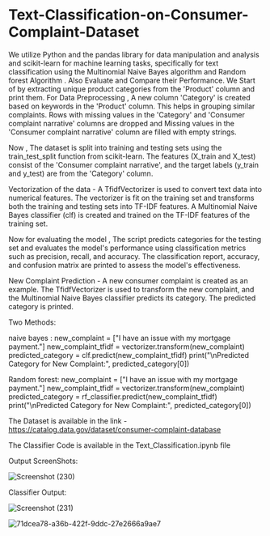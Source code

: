 # Text-Classification-on-Consumer-Complaint-Dataset

We utilize Python and the pandas library for data manipulation and analysis and scikit-learn for machine learning tasks, specifically for text classification using the Multinomial Naive Bayes algorithm and Random forest Algorithm . Also Evaluate and Compare their Performance.
We Start of by extracting unique product categories from the 'Product' column and print them.
For Data Preprocessing , A new column 'Category' is created based on keywords in the 'Product' column. This helps in grouping similar complaints.
Rows with missing values in the 'Category' and 'Consumer complaint narrative' columns are dropped and Missing values in the 'Consumer complaint narrative' column are filled with empty strings.

Now , The dataset is split into training and testing sets using the train_test_split function from scikit-learn. The features (X_train and X_test) consist of the 'Consumer complaint narrative', and the target labels (y_train and y_test) are from the 'Category' column.

Vectorization of the data  - A TfidfVectorizer is used to convert text data into numerical features. The vectorizer is fit on the training set and transforms both the training and testing sets into TF-IDF features. A Multinomial Naive Bayes classifier (clf) is created and trained on the TF-IDF features of the training set.


Now for evaluating the model , The script predicts categories for the testing set and evaluates the model's performance using classification metrics such as precision, recall, and accuracy.
The classification report, accuracy, and confusion matrix are printed to assess the model's effectiveness.


New Complaint Prediction - A new consumer complaint is created as an example. The TfidfVectorizer is used to transform the new complaint, and the Multinomial Naive Bayes classifier predicts its category. The predicted category is printed.

Two Methods:

naive bayes :
new_complaint = ["I have an issue with my mortgage payment."]
new_complaint_tfidf = vectorizer.transform(new_complaint)
predicted_category = clf.predict(new_complaint_tfidf)
print("\nPredicted Category for New Complaint:", predicted_category[0])

Random forest:
new_complaint = ["I have an issue with my mortgage payment."]
new_complaint_tfidf = vectorizer.transform(new_complaint)
predicted_category = rf_classifier.predict(new_complaint_tfidf)
print("\nPredicted Category for New Complaint:", predicted_category[0])


The Dataset is available in the link - https://catalog.data.gov/dataset/consumer-complaint-database

The Classifier Code is available in the Text_Classification.ipynb file

Output ScreenShots:

![Screenshot (230)](https://github.com/devmd6/Text-Classification-on-Consumer-Complaint-Dataset/assets/85011993/79f79a97-07ca-4814-9a96-8bfb15a193d9)

Classifier Output:

![Screenshot (231)](https://github.com/devmd6/Text-Classification-on-Consumer-Complaint-Dataset/assets/85011993/57863a0e-6f00-4ad3-a993-e149546dc5fa)

![71dcea78-a36b-422f-9ddc-27e2666a9ae7](https://github.com/devmd6/Text-Classification-on-Consumer-Complaint-Dataset/assets/85011993/b80b0225-28cf-4ce2-80e0-8d9dc256e3dc)


